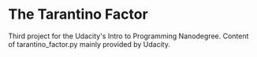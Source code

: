# The Tarantino Factor

Third project for the Udacity's Intro to Programming Nanodegree.
Content of tarantino_factor.py mainly provided by Udacity.
